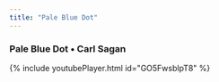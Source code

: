 ```yaml
---
title: "Pale Blue Dot"
---
```


### Pale Blue Dot • Carl Sagan

{% include youtubePlayer.html id="GO5FwsblpT8" %}


